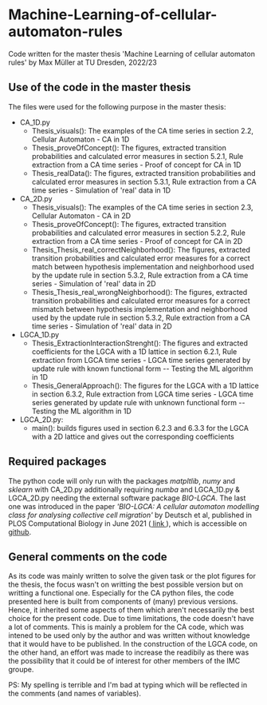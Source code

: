 # Machine-Learning-of-cellular-automaton-rules
Code written for the master thesis 'Machine Learning of cellular automaton rules' by Max Müller at TU Dresden, 2022/23

## Use of the code in the master thesis
The files were used for the following purpose in the master thesis:
- CA_1D.py
  - Thesis_visuals(): The examples of the CA time series in section 2.2, Cellular Automaton - CA in 1D
  - Thesis_proveOfConcept(): The figures, extracted transition probabilities and calculated error measures in section 5.2.1, Rule extraction from a CA time series - Proof of concept for CA in 1D 
  - Thesis_realData(): The figures, extracted transition probabilities and calculated error measures in section 5.3.1, Rule extraction from a CA time series - Simulation of 'real' data in 1D 
- CA_2D.py 
  - Thesis_visuals(): The examples of the CA time series in section 2.3, Cellular Automaton - CA in 2D
  - Thesis_proveOfConcept(): The figures, extracted transition probabilities and calculated error measures in section 5.2.2, Rule extraction from a CA time series - Proof of concept for CA in 2D 
  - Thesis_Thesis_real_correctNeighborhood(): The figures, extracted transition probabilities and calculated error measures for a correct match between hypothesis implementation and neighborhood used by the update rule in section 5.3.2, Rule extraction from a CA time series - Simulation of 'real' data in 2D
  - Thesis_Thesis_real_wrongNeighborhood(): The figures, extracted transition probabilities and calculated error measures for a correct mismatch between hypothesis implementation and neighborhood used by the update rule in section 5.3.2, Rule extraction from a CA time series - Simulation of 'real' data in 2D  
- LGCA_1D.py
  - Thesis_ExtractionInteractionStrenght(): The figures and extracted coefficients for the LGCA with a 1D lattice in section 6.2.1, Rule extraction from LGCA time series - LGCA time series generated by update rule with known functional form --  Testing the ML algorithm in 1D 
  - Thesis_GeneralApproach(): The figures for the LGCA with a 1D lattice in section 6.3.2, Rule extraction from LGCA time series - LGCA time series generated by update rule with unknown functional form -- Testing the ML algorithm in 1D 
- LGCA_2D.py:
  - main(): builds figures used in section 6.2.3 and 6.3.3 for the LGCA with a 2D lattice and gives out the corresponding coefficients 
  
## Required packages
The python code will only run with the packages *matpltlib*, *numy* and *sklearn* with CA_2D.py additionally requiring *numba* and LGCA_1D.py & LGCA_2D.py needing the external software package *BIO-LGCA*. The last one was introduced in the paper *'BIO-LGCA: A cellular automaton modelling class for analysing collective cell migration'* by Deutsch et al, published in PLOS Computational Biology in June 2021 (<a href=https://doi.org/10.1371/journal.pcbi.1009066> link </a>), which is accessible on <a href=https://github.com/sisyga/BIO-LGCA>github</a>.

## General comments on the code
As its code was mainly written to solve the given task or the plot figures for the thesis, the focus wasn't on writting the best possible version but on writting a functional one. Especially for the CA python files, the code presented here is built from components of (many) previous versions. Hence, it inherited some aspects of them which aren't necessarily the best choice for the present code. Due to time limitations, the code doesn't have a lot of comments. 
This is mainly a problem for the CA code, which was intened to be used only by the author and was written without knowledge that it would have to be published. In the construction of the LGCA code, on the other hand, an effort was made to increase the readibily as there was the possibility that it could be of interest for other members of the IMC groupe.  

PS: My spelling is terrible and I'm bad at typing which will be reflected in the comments (and names of variables).
